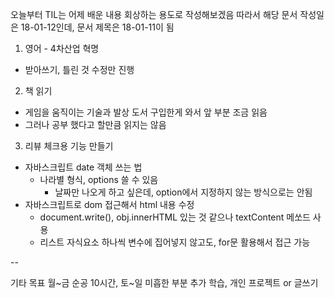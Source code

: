 오늘부터 TIL는 어제 배운 내용 회상하는 용도로 작성해보겠음
따라서 해당 문서 작성일은 18-01-12인데, 문서 제목은 18-01-11이 됨

1. 영어 - 4차산업 혁명
  - 받아쓰기, 틀린 것 수정만 진행
2. 책 읽기
  - 게임을 움직이는 기술과 발상 도서 구입한게 와서 앞 부분 조금 읽음
  - 그러나 공부 했다고 할만큼 읽지는 않음
3. 리뷰 체크용 기능 만들기
  - 자바스크립트 date 객체 쓰는 법
    - 나라별 형식, options 쓸 수 있음
      - 날짜만 나오게 하고 싶은데, option에서 지정하지 않는 방식으로는 안됨
  - 자바스크립트로 dom 접근해서 html 내용 수정
    - document.write(), obj.innerHTML 있는 것 같으나 textContent 메쏘드 사용
    - 리스트 자식요소 하나씩 변수에 집어넣지 않고도, for문 활용해서 접근 가능


--

기타 목표
월~금 순공 10시간,
토~일 미흡한 부분 추가 학습, 개인 프로젝트 or 글쓰기
